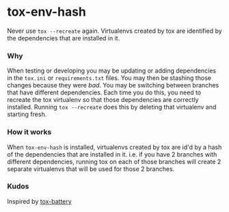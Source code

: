 # tox-env-hash

Never use `tox --recreate` again. Virtualenvs created by tox are identified by the dependencies that are installed in it.

### Why
When testing or developing you may be updating or adding dependencies in the `tox.ini` or `requirements.txt` files. You may then be stashing those changes because they were _bad_. You may be switching between branches that have different dependencies. Each time you do this, you need to recreate the tox virtualenv so that those dependencies are correctly installed. Running `tox --recreate` does this by deleting that virtualenv and starting fresh.

### How it works
When `tox-env-hash` is installed, virtualenvs created by tox are id'd by a hash of the dependencies that are installed in it. i.e. if you have 2 branches with different dependencies, running tox on each of those branches will create 2 separate virtualenvs that will be used for those 2 branches.


### Kudos
Inspired by [tox-battery](https://github.com/signalpillar/tox-battery)
